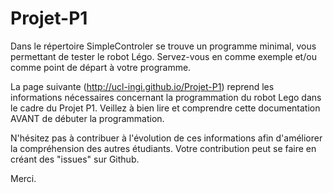 # Projet-P1

Dans le répertoire SimpleControler se trouve un programme minimal, vous permettant de tester le robot Légo.
Servez-vous en comme exemple et/ou comme point de départ à votre programme.

La page suivante (http://ucl-ingi.github.io/Projet-P1) reprend les informations nécessaires concernant la programmation du robot Lego dans le cadre du Projet P1. Veillez à bien lire et comprendre cette documentation AVANT de débuter la programmation.

N'hésitez pas à contribuer à l'évolution de ces informations afin d'améliorer la compréhension des autres étudiants.
Votre contribution peut se faire en créant des "issues" sur Github.

Merci.
